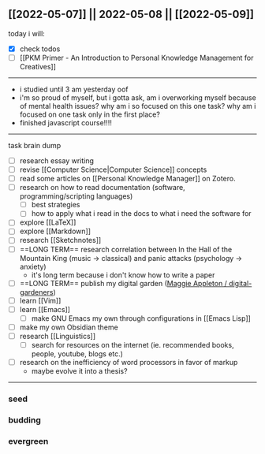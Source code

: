 [[2022-05-07]] || 2022-05-08 || [[2022-05-09]]
---
today i will:
- [x] check todos
- [ ] [[PKM Primer - An Introduction to Personal Knowledge Management for Creatives]]
---

- i studied until 3 am yesterday oof
- i'm so proud of myself, but i gotta ask, am i overworking myself because of mental health issues? why am i so focused on this one task? why am i focused on one task only in the first place?
- finished javascript course!!!!
---

task brain dump
- [ ] research essay writing
- [ ] revise [[Computer Science|Computer Science]] concepts
- [ ] read some articles on [[Personal Knowledge Manager]] on Zotero.
- [ ] research on how to read documentation (software, programming/scripting languages)
	- [ ] best strategies
	- [ ] how to apply what i read in the docs to what i need the software for
- [ ] explore [[LaTeX]]
- [ ] explore [[Markdown]]
- [ ] research [[Sketchnotes]]
- [ ] ==LONG TERM== research correlation between In the Hall of the Mountain King (music -> classical) and panic attacks (psychology -> anxiety)
	- it's long term because i don't know how to write a paper
- [ ] ==LONG TERM== publish my digital garden ([Maggie Appleton / digital-gardeners](https://github.com/MaggieAppleton/digital-gardeners))
- [ ] learn [[Vim]]
- [ ] learn [[Emacs]]
	- [ ] make GNU Emacs my own through configurations in [[Emacs Lisp]]
- [ ] make my own Obsidian theme
- [ ] research [[Linguistics]]
	- [ ] search for resources on the internet (ie. recommended books, people, youtube, blogs etc.)
- [ ] research on the inefficiency of word processors in favor of markup
	- maybe evolve it into a thesis?
---

### seed

### budding

### evergreen